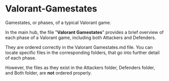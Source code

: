 # Valorant-Gamestates
Gamestates, or phases, of a typical Valorant game.

In the main hub, the file "**Valorant Gamestates**" provides a brief overview of each phase of a Valorant game, including both Attackers and Defenders.

They are ordered correctly in the Valorant Gamestates.md file. You can locate specific files in the corresponding folders, that go into further detail of each phase.

However, the files as they exist in the Attackers folder, Defenders folder, and Both folder, are **not** ordered properly.
